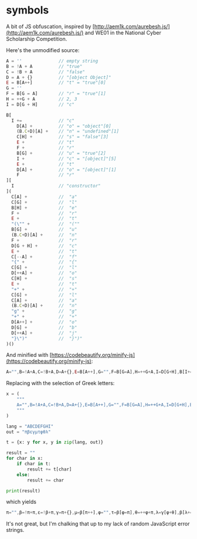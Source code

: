 # symbols

A bit of JS obfuscation, inspired by [http://aem1k.com/aurebesh.js/](http://aem1k.com/aurebesh.js/) and WE01 in the National Cyber Scholarship Competition.

Here's the unmodified source:

```js
A = ''              // empty string
B = !A + A          // "true"
C = !B + A          // "false"
D = A + {}          // "[object Object]"
E = B[A++]          // "t" = "true"[0]
G = ''
F = B[G = A]        // "r" = "true"[1]
H = ++G + A         // 2, 3
I = D[G + H]        // "c"

B[
  I +=              // "c"
    D[A] +          // "o" = "object"[0]
    (B.C+D)[A] +    // "n" = "undefined"[1]
    C[H] +          // "s" = "false"[3]
    E +             // "t"
    F +             // "r"
    B[G] +          // "u" = "true"[2]
    I +             // "c" = "[object]"[5]
    E +             // "t"
    D[A] +          // "o" = "[object]"[1]
    F               // "r"
][
  I                 // "constructor"
](
  C[A] +            //  "a"
  C[G] +            //  "l"
  B[H] +            //  "e"
  F +               //  "r"
  E +               //  "t"
  "(\"" +           //  "(""
  B[G] +            //  "u"
  (B.C+D)[A] +      //  "n"
  F +               //  "r"
  D[G + H] +        //  "c"
  E +               //  "t"
  C[--A] +          //  "f"
  "{" +             //  "{"
  C[G] +            //  "l"
  D[++A] +          //  "o"
  C[H] +            //  "s"
  E +               //  "t"
  "+" +             //  "+"
  C[G] +            //  "l"
  C[A] +            //  "a"
  (B.C+D)[A] +      //  "n"
  "g" +             //  "g"
  "+" +             //  "+"
  D[A++] +          //  "o"
  D[G] +            //  "b"
  D[++A] +          //  "j"
  "}\")"            //  "}")"
)()
```

And minified with [https://codebeautify.org/minify-js](https://codebeautify.org/minify-js):

```js
A="",B=!A+A,C=!B+A,D=A+{},E=B[A++],G="",F=B[G=A],H=++G+A,I=D[G+H],B[I+=D[A]+(B.C+D)[A]+C[H]+E+F+B[G]+I+E+D[A]+F][I](C[A]+C[G]+B[H]+F+E+'("'+B[G]+(B.C+D)[A]+F+D[G+H]+E+C[--A]+"{"+C[G]+D[++A]+C[H]+E+"+"+C[G]+C[A]+(B.C+D)[A]+"g+"+D[A++]+D[G]+D[++A]+'}")')();
```

Replacing with the selection of Greek letters:
```python
x = (
    """
    A="",B=!A+A,C=!B+A,D=A+{},E=B[A++],G="",F=B[G=A],H=++G+A,I=D[G+H],B[I+=D[A]+(B.C+D)[A]+C[H]+E+F+B[G]+I+E+D[A]+F][I](C[A]+C[G]+B[H]+F+E+'("'+B[G]+(B.C+D)[A]+F+D[G+H]+E+C[--A]+"{"+C[G]+D[++A]+C[H]+E+"+"+C[G]+C[A]+(B.C+D)[A]+"g+"+D[A++]+D[G]+D[++A]+'}")')();
    """
)

lang = "ABCDEFGHI"
out = "πβεγμτφθλ"

t = {x: y for x, y in zip(lang, out)}

result = ""
for char in x:
    if char in t:
        result += t[char]
    else:
        result += char

print(result)
```

which yields

```js
π="",β=!π+π,ε=!β+π,γ=π+{},μ=β[π++],φ="",τ=β[φ=π],θ=++φ+π,λ=γ[φ+θ],β[λ+=γ[π]+(β.ε+γ)[π]+ε[θ]+μ+τ+β[φ]+λ+μ+γ[π]+τ][λ](ε[π]+ε[φ]+β[θ]+τ+μ+'("'+β[φ]+(β.ε+γ)[π]+τ+γ[φ+θ]+μ+ε[--π]+"{"+ε[φ]+γ[++π]+ε[θ]+μ+"+"+ε[φ]+ε[π]+(β.ε+γ)[π]+"g+"+γ[π++]+γ[φ]+γ[++π]+'}")')();
```

It's not great, but I'm chalking that up to my lack of random JavaScript error strings.